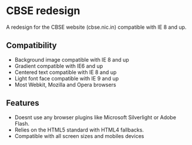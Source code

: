 CBSE redesign
=============

A redesign for the CBSE website (cbse.nic.in) compatible with IE 8 and up.

Compatibility
--------------
- Background image compatible with IE 8 and up
- Gradient compatible with IE6 and up
- Centered text compatible with IE 8 and up
- Light font face compatible with IE 9 and up
- Most Webkit, Mozilla and Opera browsers 

Features
---------
- Doesnt use any browser plugins like Microsoft Silverlight or Adobe Flash.
- Relies on the HTML5 standard with HTML4 fallbacks.
- Compatible with all screen sizes and mobiles devices
